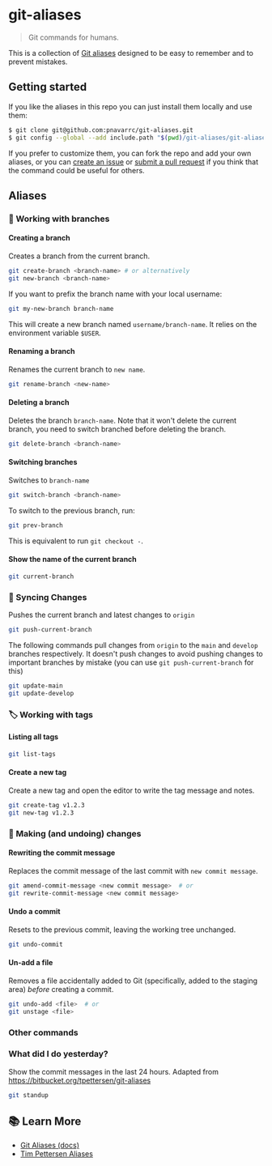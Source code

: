 # git-aliases

> Git commands for humans.

This is a collection of [Git aliases](https://git-scm.com/book/en/v2/Git-Basics-Git-Aliases) designed to be easy to remember and to prevent mistakes.

## Getting started

If you like the aliases in this repo you can just install them locally and use them:

```sh
$ git clone git@github.com:pnavarrc/git-aliases.git
$ git config --global --add include.path "$(pwd)/git-aliases/git-aliases"
```

If you prefer to customize them, you can fork the repo and add your own aliases, or you can [create an issue](https://github.com/pnavarrc/git-aliases/issues) or [submit a pull request](https://github.com/pnavarrc/git-aliases/pulls) if you think that the command could be useful for others.

## Aliases

### 🌱 Working with branches

#### Creating a branch

Creates a branch from the current branch.

```sh
git create-branch <branch-name> # or alternatively
git new-branch <branch-name>
```

If you want to prefix the branch name with your local username:

```sh
git my-new-branch branch-name
```

This will create a new branch named `username/branch-name`. It relies on the environment variable `$USER`.

#### Renaming a branch

Renames the current branch to `new name`.

```sh
git rename-branch <new-name>
```

#### Deleting a branch

Deletes the branch `branch-name`. Note that it won't delete the current branch, you need to switch branched before deleting the branch.

```sh
git delete-branch <branch-name>
```

#### Switching branches

Switches to `branch-name`

```sh
git switch-branch <branch-name>
```

To switch to the previous branch, run:

```sh
git prev-branch
```

This is equivalent to run `git checkout -`.

#### Show the name of the current branch

```sh
git current-branch
```

### 🔄 Syncing Changes

Pushes the current branch and latest changes to `origin`

```sh
git push-current-branch
```

The following commands pull changes from `origin` to the `main` and `develop` branches respectively. It doesn't push changes to avoid pushing changes to important branches by mistake (you can use `git push-current-branch` for this)

```sh
git update-main
git update-develop
```

### 🏷 Working with tags

#### Listing all tags

```sh
git list-tags
```

#### Create a new tag

Create a new tag and open the editor to write the tag message and notes.

```sh
git create-tag v1.2.3
git new-tag v1.2.3
```

### 📝 Making (and undoing) changes

#### Rewriting the commit message

Replaces the commit message of the last commit with `new commit message`.

```sh
git amend-commit-message <new commit message>  # or
git rewrite-commit-message <new commit message>
```

#### Undo a commit

Resets to the previous commit, leaving the working tree unchanged.

```sh
git undo-commit
```

#### Un-add a file

Removes a file accidentally added to Git (specifically, added to the staging area) _before_ creating a commit.

```sh
git undo-add <file>  # or
git unstage <file>
```

### Other commands

### What did I do yesterday?

Show the commit messages in the last 24 hours. Adapted from https://bitbucket.org/tpettersen/git-aliases

```sh
git standup
```

## 📚 Learn More

- [Git Aliases (docs)](https://git-scm.com/book/en/v2/Git-Basics-Git-Aliases)
- [Tim Pettersen Aliases](https://bitbucket.org/tpettersen/git-aliases)
